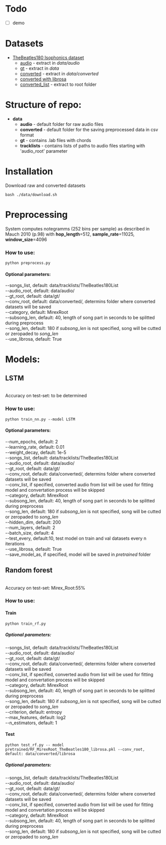 # Todo
- [ ] demo
# Datasets
- [TheBeatles180 Isophonics dataset](http://www.isophonics.net/content/reference-annotations-beatles) 
  - [audio](https://drive.google.com/open?id=1WzdcHeLeFHrYu_2_NDTEEglfrKLLKc1c) - extract in <i>data/audio</i>
  - [gt](https://drive.google.com/open?id=1EK59lTqt6iXN7ykdZXJyrYLuHmws36lh) - extract in <i>data</i>
  - [converted](https://drive.google.com/open?id=1Yh4dBJqtYkN7Hy5qp8E-dKeITX9D38I_) - extract in <i>data/converted</i>
  - [converted with librosa](https://drive.google.com/open?id=1hiTi_CPKxu9Qpli-zch1vINa4iY5iE9s)
  - [converted_list](https://drive.google.com/open?id=1E-TVqZvlFIJ2KzxmkkdhPxlKXxzQAcZJ) - extract to root folder
# Structure of repo:
- <b>data</b>
  - <b>audio</b> - default folder for raw audio files
  - <b>converted</b> - default folder for the saving preprocessed data in csv format
  - <b>gt</b> - contains .lab files with chords
  - <b>tracklists</b> - contains lists of paths to audio files starting with 'audio_root' parameter
# Installation
Download raw and converted datasets
```
bash ./data/download.sh
```
# Preprocessing
System computes notegramms (252 bins per sample) as described in Mauch 2010 (p.98) with <b>hop_length</b>=512, <b>sample_rate</b>=11025, <b>window_size</b>=4096
### How to use:
```
python preprocess.py
```
#### Optional parameters:
--songs_list, default: data/tracklists/TheBeatles180List<br>
--audio_root, default: data/audio/<br>
--gt_root, default: data/gt/<br>
--conv_root, default: data/converted/, determins folder where converted datasets will be saved<br>
--category, default: MirexRoot<br>
--subsong_len, default: 40, length of song part in seconds to be splitted during preprocess<br> 
--song_len, default: 180 if <i>subsong_len</i> is not specified, song will be cutted or zeropaded to <i>song_len</i><br> 
--use_librosa, default: True
# Models:
## LSTM
  <br>Accuracy on test-set: to be determined
### How to use:
```
python train_nn.py --model LSTM
```
#### Optional parameters:
--num_epochs, default: 2<br>
--learning_rate, default: 0.01<br>
--weight_decay, default: 1e-5<br>
--songs_list, default: data/tracklists/TheBeatles180List<br>
--audio_root, default: data/audio/<br>
--gt_root, default: data/gt/<br>
--conv_root, default: data/converted/, determins folder where converted datasets will be saved<br>
--conv_list, if specified, converted audio from list will be used for fitting model and convertation process will be skipped<br>
--category, default: MirexRoot<br>
--subsong_len, default: 40, length of song part in seconds to be splitted during preprocess<br> 
--song_len, default: 180 if <i>subsong_len</i> is not specified, song will be cutted or zeropaded to <i>song_len</i><br> 
--hidden_dim, default: 200<br>
--num_layers, default: 2<br>
--batch_size, default: 4<br>
--test_every, default:10, test model on train and val datasets every n iterations <br>
--use_librosa, default: True <br>
--save_model_as, if specified, model will be saved in <i>pretrained</i> folder 
## Random forest
  <br>Accuracy on test-set: Mirex_Root:55%<br>
### How to use:
#### Train
```
python train_rf.py
```
##### Optional parameters:
--songs_list, default: data/tracklists/TheBeatles180List<br>
--audio_root, default: data/audio/<br>
--gt_root, default: data/gt/<br>
--conv_root, default: data/converted/, determins folder where converted datasets will be saved<br>
--conv_list, if specified, converted audio from list will be used for fitting model and convertation process will be skipped<br>
--category, default: MirexRoot<br>
--subsong_len, default: 40, length of song part in seconds to be splitted during preprocess<br>
--song_len, default: 180 if <i>subsong_len</i> is not specified, song will be cutted or zeropaded to <i>song_len</i><br> 
--criterion, default: entropy<br>
--max_features, default: log2<br>
--n_estimators, default: 1<br>
#### Test
```
python test_rf.py -- model pretrained/RF_MirexRoot_TheBeatles180_librosa.pkl --conv_root, default: data/converted/librosa
```
##### Optional parameters:
--songs_list, default: data/tracklists/TheBeatles180List<br>
--audio_root, default: data/audio/<br>
--gt_root, default: data/gt/<br>
--conv_root, default: data/converted/, determins folder where converted datasets will be saved<br>
--conv_list, if specified, converted audio from list will be used for fitting model and convertation process will be skipped<br>
--category, default: MirexRoot<br>
--subsong_len, default: 40, length of song part in seconds to be splitted during preprocess<br>
--song_len, default: 180 if <i>subsong_len</i> is not specified, song will be cutted or zeropaded to <i>song_len</i><br> 
